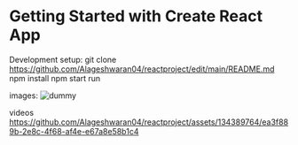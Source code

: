 # Getting Started with Create React App

Development setup:
git clone https://github.com/Alageshwaran04/reactproject/edit/main/README.md
npm install
npm start run

images:
![dummy](https://github.com/Alageshwaran04/reactproject/assets/134389764/142fa605-0129-42fb-b858-15ce6079578e)






videos
https://github.com/Alageshwaran04/reactproject/assets/134389764/ea3f889b-2e8c-4f68-af4e-e67a8e58b1c4







